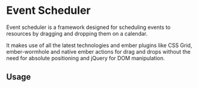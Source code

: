 # Event Scheduler

Event scheduler is a framework designed for scheduling events to resources by dragging and dropping them on a calendar.

It makes use of all the latest technologies and ember plugins like CSS Grid, ember-wormhole and native ember actions for drag and drops without the need for absolute positioning and jQuery for DOM manipulation.

## Usage

